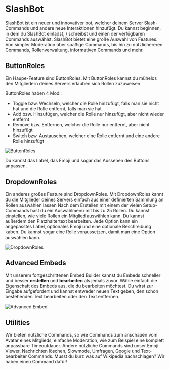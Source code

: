 # SlashBot

SlashBot ist ein neuer und innovativer bot, welcher deinem Server Slash-Commands und andere neue Interaktionen hinzufügt.
Du kannst beginnen, in dem du SlashBot einlädst, / schreibst und einen der verfügbaren Commands auswählst.
SlashBot bietet eine große Auswahl von Features. Von simpler Moderation über spaßige Commands, bis hin zu nützlichereren Commands, Rollenverwaltung, informativen Commands und mehr.

## ButtonRoles

Ein Haupe-Feature sind ButtonRoles.
Mit ButtonRoles kannst du mühelos den Mitgliedern deines Servers erlauben sich Rollen zuzuweisen.

ButtonRoles haben 4 Modi:
- Toggle bzw. Wechseln, welcher die Rolle hinzufügt, falls man sie nicht hat und die Rolle entfernt, falls man sie hat
- Add bzw. Hinzufügen, welcher die Rolle nur hinzufügt, aber nicht wieder entfernt
- Remove bzw. Entfernen, welcher die Rolle nur entfernt, aber nicht hinzufügt
- Switch bzw. Austauschen, welcher eine Rolle entfernt und eine andere Rolle hinzufügt

![ButtonRoles](https://cdn.discordapp.com/attachments/860575753950461983/934413770900533268/buttonrole.png)

Du kannst das Label, das Emoji und sogar das Aussehen des Buttons anpassen.


## DropdownRoles

Ein anderes großes Feature sind DropdownRoles.
Mit DropdownRoles kannt du die Mitglieder deines Servers einfach aus einer definierten Sammlung an Rollen auswählen lassen
Nach dem Erstellen mit einem der vielen Setup-Commands hast du ein Auswahlmenü mit bis zu 25 Rollen.
Du kannst einstellen, wie viele Rollen ein Mitglied auswählen kann. Du kannst außerdem den Platzhaltertext bearbeiten.
Jede Option kann ein angepasstes Label, optionales Emoji und eine optionale Beschreibung kaben.
Du kannst sogar eine Rolle voraussetzen, damit man eine Option auswählen kann.

![DropdownRoles](https://cdn.discordapp.com/attachments/860575753950461983/934413970746519592/buttonrole.png)

## Advanced Embeds

Mit unserem fortgeschrittenen Embed Builder kannst du Embeds schneller und besser **erstellen** und **bearbeiten** als jemals zuvor.
Wähle einfach die Eigenschaft des Embeds aus, die du bearbeiten möchtest.
Du wirst zur Eingabe aufgefordert und kannst entweder neuen Text geben, den schon bestehenden Text bearbeiten oder den Text entfernen.

![Advanced Embed](https://cdn.discordapp.com/attachments/881258074873135244/949418884279201893/unknown.png)

## Utilities

Wir bieten nützliche Commands, so wie Commands zum anschauen vom Avatar eines Mitglieds, einfache Moderation, wie zum Beispiel eine komplett anpassbare Timeoutdauer.
Andere nützliche Commands sind unser Emoji Viewer, Nachrichten löschen, Slowmode, Umfragen, Google und Text-bearbeiter Commands.
Musst du kurz was auf Wikipedia nachschlagen? Wir haben einen Command dafür!
